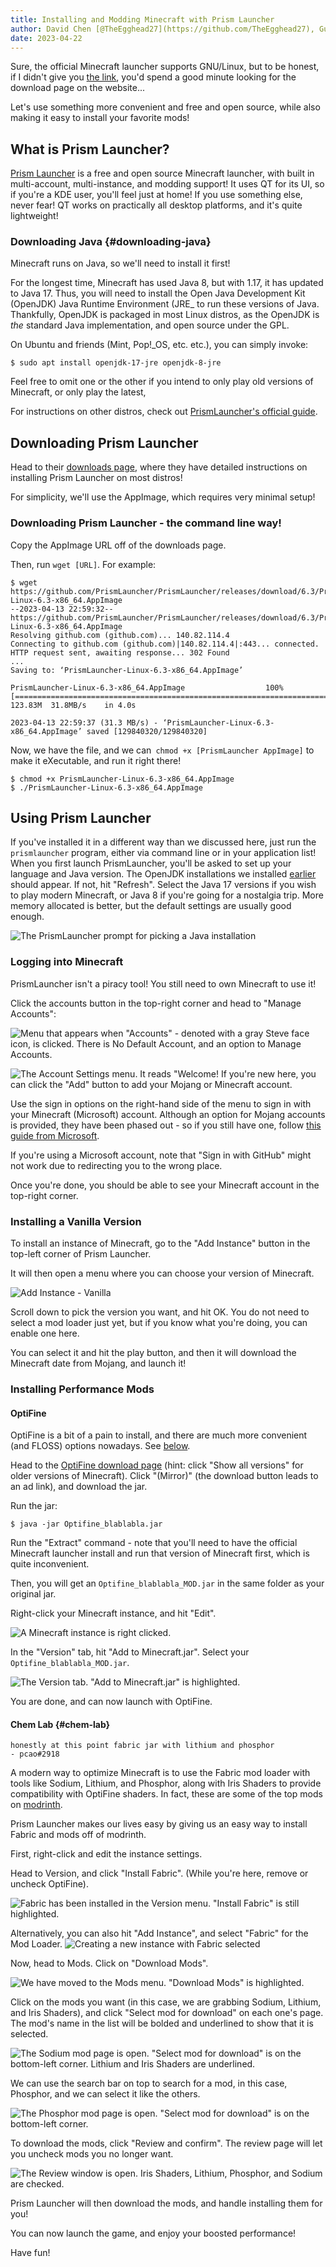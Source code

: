 ```yaml
---
title: Installing and Modding Minecraft with Prism Launcher
author: David Chen [@TheEgghead27](https://github.com/TheEgghead27), Gus [@thegu5](https://github.com/thegu5)
date: 2023-04-22
---
```


Sure, the official Minecraft launcher supports GNU/Linux, but to be honest, if I didn't give you [the link](https://www.minecraft.net/en-us/download), you'd spend a good minute looking for the download page on the website...

Let's use something more convenient and free and open source, while also making it easy to install your favorite mods!

## What is Prism Launcher?

[Prism Launcher](https://prismlauncher.org/) is a free and open source Minecraft launcher, with built in multi-account, multi-instance, and modding support!
It uses QT for its UI, so if you're a KDE user, you'll feel just at home! If you use something else, never fear! QT works on practically all desktop platforms, and it's quite lightweight!

### Downloading Java {#downloading-java}

Minecraft runs on Java, so we'll need to install it first!

For the longest time, Minecraft has used Java 8, but with 1.17, it has updated to Java 17.
Thus, you will need to install the Open Java Development Kit (OpenJDK) Java Runtime Environment (JRE\_ to run these versions of Java.
Thankfully, OpenJDK is packaged in most Linux distros, as the OpenJDK is _the_ standard Java implementation, and open source under the GPL.

On Ubuntu and friends (Mint, Pop!\_OS, etc. etc.), you can simply invoke:

```shell
$ sudo apt install openjdk-17-jre openjdk-8-jre
```

Feel free to omit one or the other if you intend to only play old versions of Minecraft, or only play the latest,

For instructions on other distros, check out [PrismLauncher's official guide](https://prismlauncher.org/wiki/getting-started/installing-java/#java-on-linux).

## Downloading Prism Launcher

Head to their [downloads page](https://prismlauncher.org/download/linux/), where they have detailed instructions on installing Prism Launcher on most distros!

For simplicity, we'll use the AppImage, which requires very minimal setup!

### Downloading Prism Launcher - the command line way!

Copy the AppImage URL off of the downloads page.

Then, run `wget [URL]`. For example:

```shell
$ wget https://github.com/PrismLauncher/PrismLauncher/releases/download/6.3/PrismLauncher-Linux-6.3-x86_64.AppImage
--2023-04-13 22:59:32--  https://github.com/PrismLauncher/PrismLauncher/releases/download/6.3/PrismLauncher-Linux-6.3-x86_64.AppImage
Resolving github.com (github.com)... 140.82.114.4
Connecting to github.com (github.com)|140.82.114.4|:443... connected.
HTTP request sent, awaiting response... 302 Found
...
Saving to: ‘PrismLauncher-Linux-6.3-x86_64.AppImage’

PrismLauncher-Linux-6.3-x86_64.AppImage                  100%[=================================================================================================================================>] 123.83M  31.8MB/s    in 4.0s

2023-04-13 22:59:37 (31.3 MB/s) - ‘PrismLauncher-Linux-6.3-x86_64.AppImage’ saved [129840320/129840320]
```

Now, we have the file, and we can` chmod +x [PrismLauncher AppImage]` to make it eXecutable, and run it right there!

```shell
$ chmod +x PrismLauncher-Linux-6.3-x86_64.AppImage
$ ./PrismLauncher-Linux-6.3-x86_64.AppImage
```

## Using Prism Launcher

If you've installed it in a different way than we discussed here, just run the `prismlauncher` program, either via command line or in your application list!
When you first launch PrismLauncher, you'll be asked to set up your language and Java version.
The OpenJDK installations we installed [earlier](#downloading-java) should appear. If not, hit "Refresh".
Select the Java 17 versions if you wish to play modern Minecraft, or Java 8 if you're going for a nostalgia trip. More memory allocated is better, but the default settings are usually good enough.

![The PrismLauncher prompt for picking a Java installation](/posts/minecraft-prismlauncher/java.png)

### Logging into Minecraft

PrismLauncher isn't a piracy tool! You still need to own Minecraft to use it!

Click the accounts button in the top-right corner and head to "Manage Accounts":

![Menu that appears when "Accounts" - denoted with a gray Steve face icon, is clicked. There is No Default Account, and an option to Manage Accounts.](/posts/minecraft-prismlauncher/acc.png)

![The Account Settings menu. It reads "Welcome! If you're new here, you can click the "Add" button to add your Mojang or Minecraft account.](/posts/minecraft-prismlauncher/account-settings.png)

Use the sign in options on the right-hand side of the menu to sign in with your Minecraft (Microsoft) account. Although an option for Mojang accounts is provided, they have been phased out - so if you still have one, follow [this guide from Microsoft](https://help.minecraft.net/hc/en-us/articles/4403181904525).

If you're using a Microsoft account, note that "Sign in with GitHub" might not work due to redirecting you to the wrong place.

Once you're done, you should be able to see your Minecraft account in the top-right corner.

### Installing a Vanilla Version

To install an instance of Minecraft, go to the "Add Instance" button in the top-left corner of Prism Launcher.

It will then open a menu where you can choose your version of Minecraft.

![Add Instance - Vanilla](/posts/minecraft-prismlauncher/vanilla.png)

Scroll down to pick the version you want, and hit OK.
You do not need to select a mod loader just yet, but if you know what you're doing, you can enable one here.

You can select it and hit the play button, and then it will download the Minecraft date from Mojang, and launch it!

### Installing Performance Mods

#### OptiFine

OptiFine is a bit of a pain to install, and there are much more convenient (and FLOSS) options nowadays. See [below](#chem-lab).

Head to the [OptiFine download page](https://optifine.net/downloads) (hint: click "Show all versions" for older versions of Minecraft).
Click "(Mirror)" (the download button leads to an ad link), and download the jar.

Run the jar:

```shell
$ java -jar Optifine_blablabla.jar
```

Run the "Extract" command - note that you'll need to have the official Minecraft launcher install and run that version of Minecraft first, which is quite inconvenient.

Then, you will get an `Optifine_blablabla_MOD.jar` in the same folder as your original jar.

Right-click your Minecraft instance, and hit "Edit".

![A Minecraft instance is right clicked.](/posts/minecraft-prismlauncher/rc.png)

In the "Version" tab, hit "Add to Minecraft.jar". Select your `Optifine_blablabla_MOD.jar`.

![The Version tab. "Add to Minecraft.jar" is highlighted.](/posts/minecraft-prismlauncher/add.png)

You are done, and can now launch with OptiFine.

#### Chem Lab {#chem-lab}

```
honestly at this point fabric jar with lithium and phosphor
- pcao#2918
```

A modern way to optimize Minecraft is to use the Fabric mod loader with tools like Sodium, Lithium, and Phosphor, along with Iris Shaders to provide compatibility with OptiFine shaders.
In fact, these are some of the top mods on [modrinth](https://modrinth.com/mods).

Prism Launcher makes our lives easy by giving us an easy way to install Fabric and mods off of modrinth.

First, right-click and edit the instance settings.

Head to Version, and click "Install Fabric". (While you're here, remove or uncheck OptiFine).

![Fabric has been installed in the Version menu. "Install Fabric" is still highlighted.](/posts/minecraft-prismlauncher/fabric.png)

Alternatively, you can also hit "Add Instance", and select "Fabric" for the Mod Loader.
![Creating a new instance with Fabric selected](/posts/minecraft-prismlauncher/newinstance.png)

Now, head to Mods. Click on "Download Mods".

![We have moved to the Mods menu. "Download Mods" is highlighted.](/posts/minecraft-prismlauncher/mods.png)

Click on the mods you want (in this case, we are grabbing Sodium, Lithium, and Iris Shaders), and click "Select mod for download" on each one's page.
The mod's name in the list will be bolded and underlined to show that it is selected.

![The Sodium mod page is open. "Select mod for download" is on the bottom-left corner. Lithium and Iris Shaders are underlined.](/posts/minecraft-prismlauncher/select.png)

We can use the search bar on top to search for a mod, in this case, Phosphor, and we can select it like the others.

![The Phosphor mod page is open. "Select mod for download" is on the bottom-left corner.](/posts/minecraft-prismlauncher/phosphor.png)

To download the mods, click "Review and confirm". The review page will let you uncheck mods you no longer want.

![The Review window is open. Iris Shaders, Lithium, Phosphor, and Sodium are checked.](/posts/minecraft-prismlauncher/review.png)

Prism Launcher will then download the mods, and handle installing them for you!

You can now launch the game, and enjoy your boosted performance!

Have fun!
